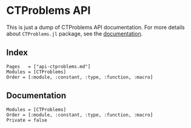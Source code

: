 # CTProblems API

This is just a dump of CTProblems API documentation.
For more details about `CTProblems.jl` package, see the [documentation](https://control-toolbox.org/docs/ctproblems).

## Index

```@index
Pages   = ["api-ctproblems.md"]
Modules = [CTProblems]
Order = [:module, :constant, :type, :function, :macro]
```

## Documentation

```@autodocs
Modules = [CTProblems]
Order = [:module, :constant, :type, :function, :macro]
Private = false
```
